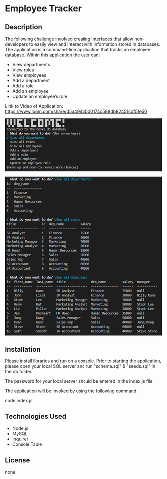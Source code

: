 # Employee Tracker

## Description

The following challenge involved creating interfaces that allow non-developers to easily view and interact with information stored in databases. The application is a command-line application that tracks an employee database.
Within this application the user can:

-	View departments
-	View roles
-	View employees
-	Add a department
-	Add a role
-	Add an employee
-	Update an employee’s role

Link to Video of Application: https://www.loom.com/share/d5a494d000174c588db82451cdf5fe50

[![Watch the video](./images/1.png)](https://www.loom.com/share/d5a494d000174c588db82451cdf5fe50)

![README Preview](./images/2.png)


## Installation

Please install libraries and run on a console. Prior to starting the application, please open your local SQL server and run "schema.sql" & "seeds.sql" in the db folder.

The password for your local server should be entered in the index.js file

The application will be invoked by using the following command:

node index.js

## Technologies Used

- Node.js
- MySQL
- Inquirer
- Console Table

## License

none
